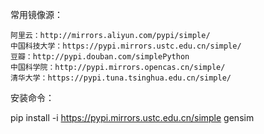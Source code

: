 常用镜像源：

```
阿里云：http://mirrors.aliyun.com/pypi/simple/
中国科技大学：https://pypi.mirrors.ustc.edu.cn/simple/
豆瓣：http://pypi.douban.com/simplePython
中国科学院：http://pypi.mirrors.opencas.cn/simple/
清华大学：https://pypi.tuna.tsinghua.edu.cn/simple/
```

安装命令：

pip install -i https://pypi.mirrors.ustc.edu.cn/simple gensim